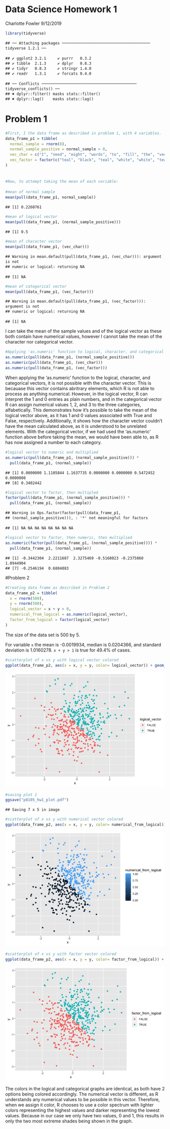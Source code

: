 Data Science Homework 1
================
Charlotte Fowler
9/12/2019

``` r
library(tidyverse)
```

    ## ── Attaching packages ─────────────────────────────────────── tidyverse 1.2.1 ──

    ## ✔ ggplot2 3.2.1     ✔ purrr   0.3.2
    ## ✔ tibble  2.1.3     ✔ dplyr   0.8.3
    ## ✔ tidyr   0.8.3     ✔ stringr 1.4.0
    ## ✔ readr   1.3.1     ✔ forcats 0.4.0

    ## ── Conflicts ────────────────────────────────────────── tidyverse_conflicts() ──
    ## ✖ dplyr::filter() masks stats::filter()
    ## ✖ dplyr::lag()    masks stats::lag()

# Problem 1

``` r
#First, I the data frame as described in problem 1, with 4 variables.
data_frame_p1 = tibble(
  normal_sample = rnorm(8),
  normal_sample_positive = normal_sample > 0,
  vec_char = c("I", "need", "eight", "words", "to", "fill", "the", "vector"),
  vec_factor = factor(c("teal", "black", "teal", "white", "white", "teal", "black", "teal"))
)


#Now, to attempt taking the mean of each variable: 

#mean of normal sample
mean(pull(data_frame_p1, normal_sample))
```

    ## [1] 0.2260761

``` r
#mean of logical vector
mean(pull(data_frame_p1, (normal_sample_positive)))
```

    ## [1] 0.5

``` r
#mean of character vector
mean(pull(data_frame_p1, (vec_char)))
```

    ## Warning in mean.default(pull(data_frame_p1, (vec_char))): argument is not
    ## numeric or logical: returning NA

    ## [1] NA

``` r
#mean of categorical vector
mean(pull(data_frame_p1, (vec_factor)))
```

    ## Warning in mean.default(pull(data_frame_p1, (vec_factor))): argument is not
    ## numeric or logical: returning NA

    ## [1] NA

I can take the mean of the sample values and of the logical vector as
these both contain have numerical values, however I cannot take the mean
of the character nor categorical
vector.

``` r
#Applying 'as.numeric' function to logical, character, and categorical vectors
as.numeric(pull(data_frame_p1, (normal_sample_positive)))
as.numeric(pull(data_frame_p1, (vec_char)))
as.numeric(pull(data_frame_p1, (vec_factor)))
```

When applying the ‘as.numeric’ function to the logical, character, and
categorical vectors, it is not possible with the character vector. This
is becauase this vector contains abritrary elements, which R is not able
to process as anything numerical. However, in the logical vector, R can
interpret the 1 and 0 entries as plain numbers, and in the categorical
vector R can assign numerical values 1, 2, and 3 to the three
categories, alfabetically. This demonstrates how it’s possible to take
the mean of the logical vector above, as it has 1 and 0 values
associated with True and False, respectively. Additionally, it shows how
the character vector couldn’t have the mean calculated above, as it is
understood to be unrelated elements. With the categorical vector, if we
had used the ‘as.numeric’ function above before taking the mean, we
would have been able to, as R has now assigned a number to each
category.

``` r
#logical vector to numeric and multiplied
as.numeric(pull(data_frame_p1, (normal_sample_positive))) * 
  pull(data_frame_p1, (normal_sample))
```

    ## [1] 0.0000000 1.1105844 1.1637735 0.0000000 0.0000000 0.5472452 0.0000000
    ## [8] 0.3402442

``` r
#logical vector to factor, then multipled
factor(pull(data_frame_p1, (normal_sample_positive))) * 
  pull(data_frame_p1, (normal_sample))
```

    ## Warning in Ops.factor(factor(pull(data_frame_p1,
    ## (normal_sample_positive))), : '*' not meaningful for factors

    ## [1] NA NA NA NA NA NA NA NA

``` r
#logical vector to factor, then numeric, then multiplied
as.numeric(factor(pull(data_frame_p1, (normal_sample_positive)))) * 
  pull(data_frame_p1, (normal_sample))
```

    ## [1] -0.3442304  2.2211687  2.3275469 -0.5168023 -0.2375860  1.0944904
    ## [7] -0.2546194  0.6804883

\#Problem 2

``` r
#Creating data frame as described in Problem 2
data_frame_p2 = tibble(
  x = rnorm(500),
  y = rnorm(500),
  logical_vector = x + y > 0,
  numerical_from_logical = as.numeric(logical_vector),
  factor_from_logical = factor(logical_vector)
)
```

The size of the data set is 500 by 5.

For variable `x` the mean is -0.0019934, median is 0.0204366, and
standard deviation is 1.0160278. `x + y > 1` is true for 49.4% of cases.

``` r
#scatterplot of x vs y with logical vector colored
ggplot(data_frame_p2, aes(x = x, y = y, color= logical_vector)) + geom_point()
```

![](p8105_hw1_crf2147_files/figure-gfm/unnamed-chunk-6-1.png)<!-- -->

``` r
#saving plot 1
ggsave("p8105_hw1_plot.pdf")
```

    ## Saving 7 x 5 in image

``` r
#scatterplot of x vs y with numerical vector colored
ggplot(data_frame_p2, aes(x = x, y = y, color= numerical_from_logical)) + geom_point()
```

![](p8105_hw1_crf2147_files/figure-gfm/unnamed-chunk-6-2.png)<!-- -->

``` r
#scatterplot of x vs y with factor vector colored
ggplot(data_frame_p2, aes(x = x, y = y, color= factor_from_logical)) + geom_point()
```

![](p8105_hw1_crf2147_files/figure-gfm/unnamed-chunk-6-3.png)<!-- -->

The colors in the logical and categorical graphs are identical, as both
have 2 options being colored accordingly. The numerical vector is
different, as R understands any numerical values to be possible in this
vector. Therefore, when we assign it color, R chooses to use a color
spectrum with lighter colors representing the highest values and darker
representing the lowest values. Because in our case we only have two
values, 0 and 1, this results in only the two most extreme shades being
shown in the graph.
